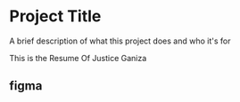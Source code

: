 
# Project Title

A brief description of what this project does and who it's for

This is the Resume Of Justice Ganiza
## figma
